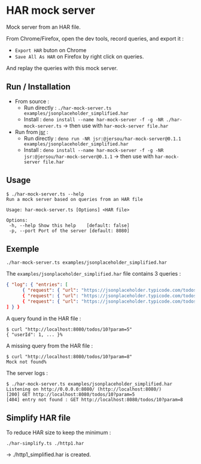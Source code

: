 # HAR mock server

Mock server from an HAR file.

From Chrome/Firefox, open the dev tools, record queries, and export it :

- `Export HAR` buton on Chrome
- `Save All As HAR` on Firefox by right click on queries.

And replay the queries with this mock server.

## Run / Installation

- From source :
    - Run directly : `./har-mock-server.ts examples/jsonplaceholder_simplified.har`
    - Install :
      `deno install --name har-mock-server -f -g -NR ./har-mock-server.ts` → then use with `har-mock-server file.har`
- Run from [jsr](https://jsr.io/) :
    - Run directly :
      `deno run -NR jsr:@jersou/har-mock-server@0.1.1 examples/jsonplaceholder_simplified.har`
    - Install :
      `deno install --name har-mock-server -f -g -NR jsr:@jersou/har-mock-server@0.1.1` → then use with
      `har-mock-server file.har`

## Usage

```
$ ./har-mock-server.ts --help
Run a mock server based on queries from an HAR file

Usage: har-mock-server.ts [Options] <HAR file>

Options:
 -h, --help Show this help    [default: false]
 -p, --port Port of the server [default: 8080]
```

## Exemple

```shell
./har-mock-server.ts examples/jsonplaceholder_simplified.har
```

The `examples/jsonplaceholder_simplified.har` file contains 3 queries :

```json
{ "log": { "entries": [
      { "request": { "url": "https://jsonplaceholder.typicode.com/todos/2", ... },
      { "request": { "url": "https://jsonplaceholder.typicode.com/todos/10?param=5", ... },
      { "request": { "url": "https://jsonplaceholder.typicode.com/todos/10?param=9", ... }
] } }
```

A query found in the HAR file :

```
$ curl "http://localhost:8080/todos/10?param=5"
{ "userId": 1, ... }%
```

A missing query from the HAR file :

```
$ curl "http://localhost:8080/todos/10?param=8"
Mock not found%
```

The server logs :

```
$ ./har-mock-server.ts examples/jsonplaceholder_simplified.har
Listening on http://0.0.0.0:8080/ (http://localhost:8080/)
[200] GET http://localhost:8080/todos/10?param=5
[404] entry not found : GET http://localhost:8080/todos/10?param=8
```

## Simplify HAR file

To reduce HAR size to keep the minimum :

```shell
./har-simplify.ts ./http1.har
```

→ ./http1_simplified.har is created.
